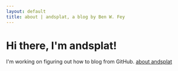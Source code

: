 ```yaml
---
layout: default
title: about | andsplat, a blog by Ben W. Fey
---
```

<div class="blurb">
	<h1>Hi there, I'm andsplat!</h1>
	<p>I'm working on figuring out how to blog from GitHub. <a href="/about">about andsplat</a></p>
</div><!-- /.blurb -->
